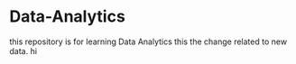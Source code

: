 # Data-Analytics
this repository is for learning Data Analytics
this the change related to new data.
hi
